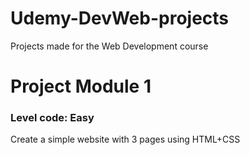 # Udemy-DevWeb-projects
Projects made for the Web Development course

# Project Module 1
### Level code: Easy
Create a simple website with 3 pages using HTML+CSS
